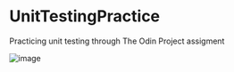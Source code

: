 # UnitTestingPractice
Practicing unit testing through The Odin Project assigment

![image](https://github.com/user-attachments/assets/da5eadd6-3caf-4201-9005-8b4a5c77322a)
